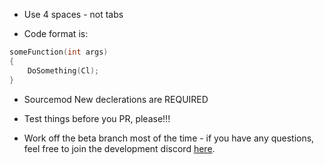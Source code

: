 *  Use 4 spaces - not tabs


*  Code format is:

```c
someFunction(int args)
{
    DoSomething(Cl);
}
```

* Sourcemod New declerations are REQUIRED

* Test things before you PR, please!!!

* Work off the beta branch most of the time - if you have any questions, feel free to join the development discord [here](https://discord.gg/tUGgCByZVJ).
